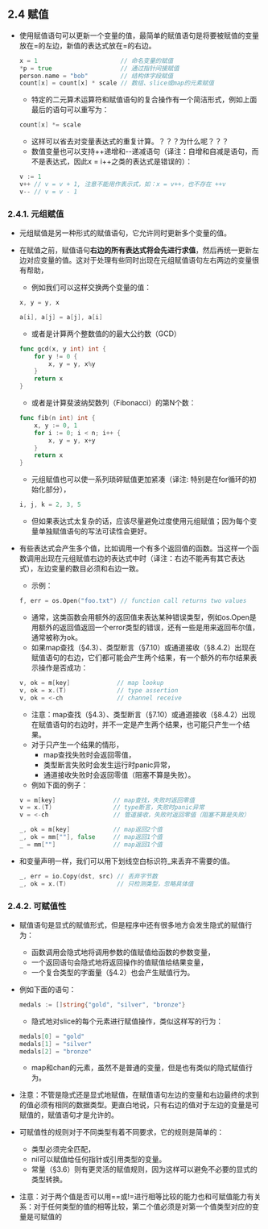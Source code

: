 ## 2.4 赋值

- 使用赋值语句可以更新一个变量的值，最简单的赋值语句是将要被赋值的变量放在=的左边，新值的表达式放在=的右边。
    ```go
    x = 1                       // 命名变量的赋值
    *p = true                   // 通过指针间接赋值
    person.name = "bob"         // 结构体字段赋值
    count[x] = count[x] * scale // 数组、slice或map的元素赋值
    ```
    - 特定的二元算术运算符和赋值语句的复合操作有一个简洁形式，例如上面最后的语句可以重写为：
    ```go
    count[x] *= scale
    ```
    - 这样可以省去对变量表达式的重复计算。？？？为什么呢？？？
    - 数值变量也可以支持++递增和--递减语句（译注：自增和自减是语句，而不是表达式，因此x = i++之类的表达式是错误的）：
    ```go
    v := 1
    v++ // v = v + 1, 注意不能用作表示式，如：x = v++，也不存在 ++v
    v-- // v = v - 1
    ```
### 2.4.1. 元组赋值
- 元组赋值是另一种形式的赋值语句，它允许同时更新多个变量的值。
- 在赋值之前，赋值语句**右边的所有表达式将会先进行求值**，然后再统一更新左边对应变量的值。这对于处理有些同时出现在元组赋值语句左右两边的变量很有帮助，
    - 例如我们可以这样交换两个变量的值：
    ```go
    x, y = y, x

    a[i], a[j] = a[j], a[i]
    ```
    - 或者是计算两个整数值的的最大公约数（GCD）
    ```go
    func gcd(x, y int) int {
        for y != 0 {
            x, y = y, x%y
        }
        return x
    }
    ```
    - 或者是计算斐波纳契数列（Fibonacci）的第N个数：
    ```go
    func fib(n int) int {
        x, y := 0, 1
        for i := 0; i < n; i++ {
            x, y = y, x+y
        }
        return x
    }
    ```
    - 元组赋值也可以使一系列琐碎赋值更加紧凑（译注: 特别是在for循环的初始化部分），
    ```go
    i, j, k = 2, 3, 5
    ```
    - 但如果表达式太复杂的话，应该尽量避免过度使用元组赋值；因为每个变量单独赋值语句的写法可读性会更好。

- 有些表达式会产生多个值，比如调用一个有多个返回值的函数。当这样一个函数调用出现在元组赋值右边的表达式中时（译注：右边不能再有其它表达式），左边变量的数目必须和右边一致。
    - 示例：
    ```go
    f, err = os.Open("foo.txt") // function call returns two values
    ```
    - 通常，这类函数会用额外的返回值来表达某种错误类型，例如os.Open是用额外的返回值返回一个error类型的错误，还有一些是用来返回布尔值，通常被称为ok。
    - 如果map查找（§4.3）、类型断言（§7.10）或通道接收（§8.4.2）出现在赋值语句的右边，它们都可能会产生两个结果，有一个额外的布尔结果表示操作是否成功：
    ```go 
    v, ok = m[key]             // map lookup
    v, ok = x.(T)              // type assertion
    v, ok = <-ch               // channel receive
    ```
    - 注意：map查找（§4.3）、类型断言（§7.10）或通道接收（§8.4.2）出现在赋值语句的右边时，并不一定是产生两个结果，也可能只产生一个结果。
    - 对于只产生一个结果的情形，
        - map查找失败时会返回零值，
        - 类型断言失败时会发生运行时panic异常，
        - 通道接收失败时会返回零值（阻塞不算是失败）。
    - 例如下面的例子：
    ```go
    v = m[key]                // map查找，失败时返回零值
    v = x.(T)                 // type断言，失败时panic异常
    v = <-ch                  // 管道接收，失败时返回零值（阻塞不算是失败）

    _, ok = m[key]            // map返回2个值
    _, ok = mm[""], false     // map返回1个值
    _ = mm[""]                // map返回1个值
    ```
- 和变量声明一样，我们可以用下划线空白标识符_来丢弃不需要的值。
    ```go
    _, err = io.Copy(dst, src) // 丢弃字节数
    _, ok = x.(T)              // 只检测类型，忽略具体值
    ```
### 2.4.2. 可赋值性
- 赋值语句是显式的赋值形式，但是程序中还有很多地方会发生隐式的赋值行为：
    - 函数调用会隐式地将调用参数的值赋值给函数的参数变量，
    - 一个返回语句会隐式地将返回操作的值赋值给结果变量，
    - 一个复合类型的字面量（§4.2）也会产生赋值行为。
- 例如下面的语句：
    ```go
    medals := []string{"gold", "silver", "bronze"}
    ```
    - 隐式地对slice的每个元素进行赋值操作，类似这样写的行为：
    ```go
    medals[0] = "gold"
    medals[1] = "silver"
    medals[2] = "bronze"
    ```
    - map和chan的元素，虽然不是普通的变量，但是也有类似的隐式赋值行为。
- 注意：不管是隐式还是显式地赋值，在赋值语句左边的变量和右边最终的求到的值必须有相同的数据类型。更直白地说，只有右边的值对于左边的变量是可赋值的，赋值语句才是允许的。
- 可赋值性的规则对于不同类型有着不同要求，它的规则是简单的：
    - 类型必须完全匹配，
    - nil可以赋值给任何指针或引用类型的变量。
    - 常量（§3.6）则有更灵活的赋值规则，因为这样可以避免不必要的显式的类型转换。
    
- 注意：对于两个值是否可以用==或!=进行相等比较的能力也和可赋值能力有关系：对于任何类型的值的相等比较，第二个值必须是对第一个值类型对应的变量是可赋值的




